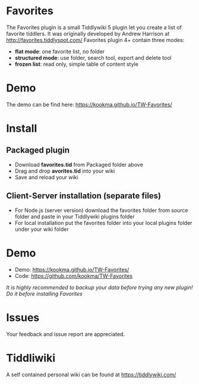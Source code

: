 # Favorites
The Favorites plugin is a small Tiddlywiki 5 plugin let you create a list of favorite tiddlers. It was originally developed by Andrew Harrison at http://favorites.tiddlyspot.com/
Favorites plugin 4+ contain three modes:

- **flat mode**: one favorite list, no folder
- **structured mode**: use folder, search tool, export and delete tool
- **frozen list**: read only, simple table of content style

# Demo
The demo can be find here: https://kookma.github.io/TW-Favorites/



# Install
## Packaged plugin
   - Download **favorites.tid** from Packaged folder above
   - Drag and drop **avorites.tid** into your wiki
   - Save and reload your wiki

## Client-Server installation (separate files)
  - For Node.js (server version) download the favorites folder from source folder and paste in your Tiddlywiki plugins folder
  - For local installation put the favorites folder into your local plugins folder under your wiki folder

# Demo
  - Demo: https://kookma.github.io/TW-Favorites/
  - Code: https://github.com/kookma/TW-Favorites

_It is highly recommended to backup your data before trying any new plugin! Do it before installing Favorites_


# Issues
Your feedback and issue report are appreciated.

# Tiddliwiki
A self contained personal wiki can be found at https://tiddlywiki.com/

